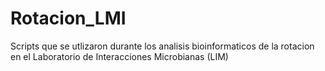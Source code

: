 # Rotacion_LMI
Scripts que se utlizaron durante los analisis bioinformaticos de la rotacion en el Laboratorio de Interacciones Microbianas (LIM)

